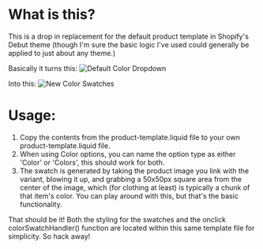 # What is this?
This is a drop in replacement for the default product template in Shopify's Debut theme (though I'm sure the basic logic I've used could generally be applied to just about any theme.)

Basically it turns this:
![Default Color Dropdown](https://github.com/bryanchapel/shopify-debut-color-swatches/blob/master/screenshots/before.png "Default Color Dropdown")

Into this:
![New Color Swatches](https://github.com/bryanchapel/shopify-debut-color-swatches/blob/master/screenshots/after.png "New Color Swatches")

# Usage:
1. Copy the contents from the product-template.liquid file to your own product-template.liquid file.
2. When using Color options, you can name the option type as either 'Color' or 'Colors', this should work for both.
3. The swatch is generated by taking the product image you link with the variant, blowing it up, and grabbing a 50x50px square area from the center of the image, which (for clothing at least) is typically a chunk of that item's color. You can play around with this, but that's the basic functionality.

That should be it! Both the styling for the swatches and the onclick colorSwatchHandler() function are located within this same template file for simplicity. So hack away!